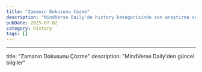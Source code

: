 ```yaml
---
title: "Zamanin Dokusunu Cozme"
description: "MindVerse Daily'de history kategorisinde son araştırma ve içgörüler keşfedin."
pubDate: 2025-07-02
category: history
tags: []
---
```


---
title: "Zamanın Dokusunu Çözme"
description: "MindVerse Daily'den güncel bilgiler"